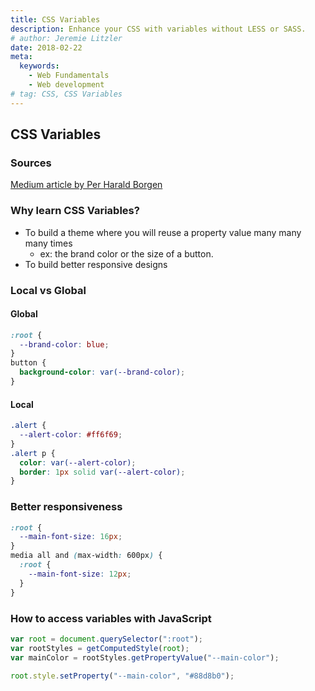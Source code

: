 ```yaml
---
title: CSS Variables
description: Enhance your CSS with variables without LESS or SASS.
# author: Jeremie Litzler
date: 2018-02-22
meta:
  keywords:
    - Web Fundamentals
    - Web development
# tag: CSS, CSS Variables
---
```


## CSS Variables

### Sources

[Medium article by Per Harald Borgen](https://medium.freecodecamp.org/learn-css-variables-in-5-minutes-80cf63b4025d)

### Why learn CSS Variables?

- To build a theme where you will reuse a property value many many many times
  - ex: the brand color or the size of a button.
- To build better responsive designs

### Local vs Global

#### Global

```css
:root {
  --brand-color: blue;
}
button {
  background-color: var(--brand-color);
}
```

#### Local

```css
.alert {
  --alert-color: #ff6f69;
}
.alert p {
  color: var(--alert-color);
  border: 1px solid var(--alert-color);
}
```

### Better responsiveness

```css
:root {
  --main-font-size: 16px;
}
media all and (max-width: 600px) {
  :root {
    --main-font-size: 12px;
  }
}
```

### How to access variables with JavaScript

```js
var root = document.querySelector(":root");
var rootStyles = getComputedStyle(root);
var mainColor = rootStyles.getPropertyValue("--main-color");

root.style.setProperty("--main-color", "#88d8b0");
```
